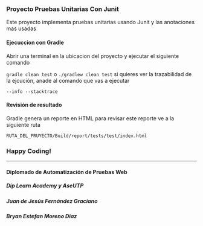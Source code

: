 ### Proyecto Pruebas Unitarias Con Junit

Este proyecto implementa pruebas unitarias usando Junit  y las anotaciones  mas  usadas

####  Ejecuccion con Gradle

Abrir una terminal en la ubicacion del proyecto  y ejecutar el siguiente comando

`gradle clean test`
o
`./gradlew clean test`
si quieres ver la trazabilidad de la ejcución, anade al comando que vas a ejecutar

`--info --stacktrace`

#### Revisión de resultado

Gradle genera un reporte en HTML para revisar este reporte ve a la siguiente ruta

`RUTA_DEL_PRUYECTO/Build/report/tests/test/index.html`

### Happy Coding!


------------



#### Diplomado de Automatización de Pruebas Web
##### Dip Learn Academy y AseUTP
##### Juan de Jesús Fernández Graciano
##### Bryan Estefan Moreno Diaz